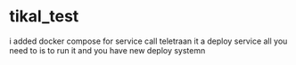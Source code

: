 # tikal_test

i added docker compose for service call teletraan it a deploy service 
all you need to is to run it and you have new deploy systemn 
